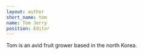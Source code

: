 ```yaml
---
layout: author
short_name: tom
name: Tom Jerry
position: Editor
---
```


Tom is an avid fruit grower based in the north Korea.
